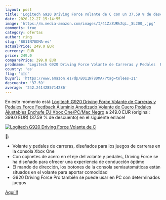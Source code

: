 ```yaml
---
layout: post
title: 'Logitech G920 Driving Force Volante de C con un 37.59 % de descuento'
date: 2020-12-27 15:14:55
image: 'https://m.media-amazon.com/images/I/41ZzZURkZqL._SL200_.jpg'
comments: true
category: ofertas
author: ring
slug: 'B011N78DMA-es'
actualPrice: 249.0 EUR
currency: EUR
price: 249.0
comparePrice: 399.0 EUR
prodname: 'Logitech G920 Driving Force Volante de Carreras y Pedales  Force Feedback  Aluminio Anodizado  Volante de Cuero  Pedales Ajustables  Enchufe EU  Xbox One/PC/Mac  Negro'
country: 'es'
flag: '🇪🇸'
buyurl: 'https://www.amazon.es/dp/B011N78DMA/?tag=tolees-21'
descuento: '37.59'
average: '242.2414285714286'
---
```


En este momento está [Logitech G920 Driving Force Volante de Carreras y Pedales  Force Feedback  Aluminio Anodizado  Volante de Cuero  Pedales Ajustables  Enchufe EU  Xbox One/PC/Mac  Negro](https://www.amazon.es/dp/B011N78DMA/?tag=tolees-21) a 249.0 EUR (original: 399.0 EUR) (37.59 %  de descuento) en el siguiente enlace!

[![Logitech G920 Driving Force Volante de C](https://m.media-amazon.com/images/I/41ZzZURkZqL._SL200_.jpg)](https://www.amazon.es/dp/B011N78DMA/?tag=tolees-21)

🔎:

- Volante y pedales de carreras, diseñados para los juegos de carreras en la consola Xbox One
- Con cojinetes de acero en el eje del volante y pedales, Driving Force se ha diseñado para ofrecer una experiencia de conducción óptimo
- El mando de dirección, los botones de la consola semiautomáticas están situados en el volante para aportar comodidad
- G920 Driving Force Pro también se puede usar en PC con determinados juegos

[Aquí!!!](https://www.amazon.es/dp/B011N78DMA/?tag=tolees-21)
